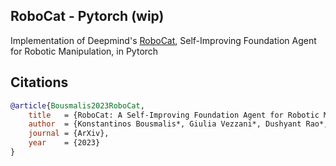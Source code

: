 ## RoboCat - Pytorch (wip)

Implementation of Deepmind's <a href="https://storage.googleapis.com/deepmind-media/DeepMind.com/Blog/robocat-a-self-improving-robotic-agent/robocat-a-self-improving-foundation-agent-for-robotic-manipulation.pdf">RoboCat</a>, Self-Improving Foundation Agent for Robotic Manipulation, in Pytorch

## Citations

```bibtex
@article{Bousmalis2023RoboCat,
    title   = {RoboCat: A Self-Improving Foundation Agent for Robotic Manipulation},
    author  = {Konstantinos Bousmalis*, Giulia Vezzani*, Dushyant Rao*, Coline Devin*, Alex X. Lee*, Maria Bauza*, Todor Davchev*, Yuxiang Zhou*, Agrim Gupta*,1, Akhil Raju, Antoine Laurens, Claudio Fantacci, Valentin Dalibard, Martina Zambelli, Murilo Martins, Rugile Pevceviciute, Michiel Blokzijl, Misha Denil, Nathan Batchelor, Thomas Lampe, Emilio Parisotto, Konrad Żołna, Scott Reed, Sergio Gómez Colmenarejo, Jon Scholz, Abbas Abdolmaleki, Oliver Groth, Jean-Baptiste Regli, Oleg Sushkov, Tom Rothörl, José Enrique Chen, Yusuf Aytar, Dave Barker, Joy Ortiz, Martin Riedmiller, Jost Tobias Springenberg, Raia Hadsell†, Francesco Nori† and Nicolas Heess},
    journal = {ArXiv},
    year    = {2023}
}
```
